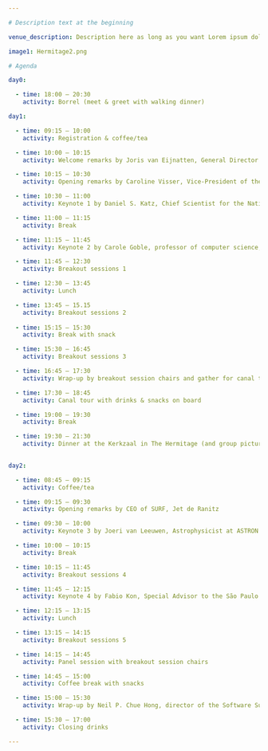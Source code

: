 ```yaml
---

# Description text at the beginning

venue_description: Description here as long as you want Lorem ipsum dolor sit amet, consectetur adipiscing elit, sed do eiusmod tempor incididunt ut labore et dolore magna aliqua. Ut enim ad minim  veniam, quis nostrud exercitation ullamco laboris nisi ut aliquip ex ea commodo consequat. Duis aute  irure dolor in reprehenderit in voluptate velit esse cillum dolore eu fugiat nulla pariatur.  Excepteur sint occaecat cupidatat non proident, sunt in culpa qui officia deserunt mollit anim id  est laborum.

image1: Hermitage2.png

# Agenda

day0:

  - time: 18:00 – 20:30
    activity: Borrel (meet & greet with walking dinner)

day1:

  - time: 09:15 – 10:00
    activity: Registration & coffee/tea

  - time: 10:00 – 10:15
    activity: Welcome remarks by Joris van Eijnatten, General Director of the Netherlands eScience Center and Michelle Barker, Director of the Research Software Alliance

  - time: 10:15 – 10:30
    activity: Opening remarks by Caroline Visser, Vice-President of the Dutch Research Council (NWO)

  - time: 10:30 – 11:00
    activity: Keynote 1 by Daniel S. Katz, Chief Scientist for the National Center for Supercomputing Applications

  - time: 11:00 – 11:15
    activity: Break

  - time: 11:15 – 11:45
    activity: Keynote 2 by Carole Goble, professor of computer science, University of Manchester

  - time: 11:45 – 12:30
    activity: Breakout sessions 1

  - time: 12:30 – 13:45
    activity: Lunch

  - time: 13:45 – 15.15
    activity: Breakout sessions 2
    
  - time: 15:15 – 15:30
    activity: Break with snack

  - time: 15:30 – 16:45
    activity: Breakout sessions 3 

  - time: 16:45 – 17:30
    activity: Wrap-up by breakout session chairs and gather for canal tour

  - time: 17:30 – 18:45
    activity: Canal tour with drinks & snacks on board

  - time: 19:00 – 19:30
    activity: Break

  - time: 19:30 – 21:30
    activity: Dinner at the Kerkzaal in The Hermitage (and group picture)
 

day2:

  - time: 08:45 – 09:15
    activity: Coffee/tea

  - time: 09:15 – 09:30
    activity: Opening remarks by CEO of SURF, Jet de Ranitz

  - time: 09:30 – 10:00
    activity: Keynote 3 by Joeri van Leeuwen, Astrophysicist at ASTRON and University of Amsterdam

  - time: 10:00 – 10:15
    activity: Break

  - time: 10:15 – 11:45
    activity: Breakout sessions 4

  - time: 11:45 – 12:15
    activity: Keynote 4 by Fabio Kon, Special Advisor to the São Paulo Research Foundation (FAPESP) and Professor of Computer Science at the University of São Paulo

  - time: 12:15 – 13:15
    activity: Lunch

  - time: 13:15 – 14:15
    activity: Breakout sessions 5 

  - time: 14:15 – 14:45
    activity: Panel session with breakout session chairs

  - time: 14:45 – 15:00
    activity: Coffee break with snacks

  - time: 15:00 – 15:30
    activity: Wrap-up by Neil P. Chue Hong, director of the Software Sustainability Institute UK and professor of Research Software Policy and 

  - time: 15:30 – 17:00
    activity: Closing drinks

---
```

